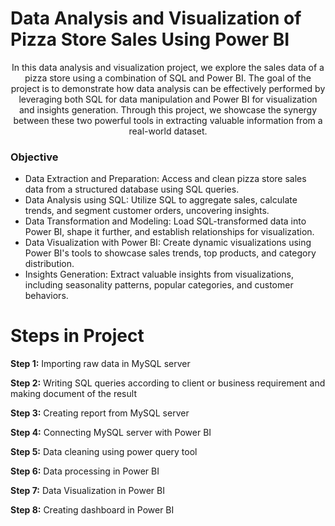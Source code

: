 # Data Analysis and Visualization of Pizza Store Sales Using Power BI

<p align = "center">In this data analysis and visualization project, we explore the sales data of a pizza store using a combination of SQL and Power BI. The goal of the project is to demonstrate how data analysis can be effectively performed by leveraging both SQL for data manipulation and Power BI for visualization and insights generation. Through this project, we showcase the synergy between these two powerful tools in extracting valuable information from a real-world dataset.</p>

<h3>Objective</h3>
<ul>
  <li>Data Extraction and Preparation: Access and clean pizza store sales data from a structured database using SQL queries.</li>
  <li>Data Analysis using SQL: Utilize SQL to aggregate sales, calculate trends, and segment customer orders, uncovering insights.</li>
  <li>Data Transformation and Modeling: Load SQL-transformed data into Power BI, shape it further, and establish relationships for visualization.</li>
  <li>Data Visualization with Power BI: Create dynamic visualizations using Power BI's tools to showcase sales trends, top products, and category distribution.</li>
  <li>Insights Generation: Extract valuable insights from visualizations, including seasonality patterns, popular categories, and customer behaviors.</li>
</ul>

# Steps in Project
**Step 1:** Importing raw data in MySQL server

**Step 2:** Writing SQL queries according to client or business requirement and making document of the result

**Step 3:** Creating report from MySQL server

**Step 4:** Connecting MySQL server with Power BI

**Step 5:** Data cleaning using power query tool 

**Step 6:** Data processing in Power BI

**Step 7:** Data Visualization in Power BI

**Step 8:** Creating dashboard in Power BI
